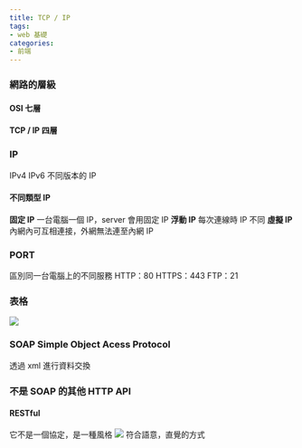 ```yaml
---
title: TCP / IP
tags:
- web 基礎
categories:
- 前端
---
```

### 網路的層級
#### OSI 七層
#### TCP / IP 四層
### IP
IPv4 IPv6 不同版本的 IP
#### 不同類型 IP
**固定 IP**
一台電腦一個 IP，server 會用固定 IP
**浮動 IP**
每次連線時 IP 不同
**虛擬 IP**
內網內可互相連接，外網無法連至內網 IP

### PORT
區別同一台電腦上的不同服務
HTTP：80
HTTPS：443
FTP：21

### 表格
![](https://i.imgur.com/0wx7ZCr.png)

### SOAP Simple Object Acess Protocol
透過 xml 進行資料交換

### 不是 SOAP 的其他 HTTP API
#### RESTful
它不是一個協定，是一種風格
![](https://i.imgur.com/edivef1.png)
符合語意，直覺的方式